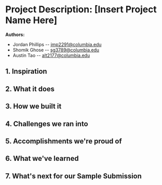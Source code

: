 # Project Description: [Insert Project Name Here]

**Authors:**  
- Jordan Phillips -- jmp2291@columbia.edu  
- Shomik Ghose -- sg3789@columbia.edu  
- Austin Tao -- alt2177@columbia.edu  
<!--
*This is the project description that we will copy/paste into DevPost*
-->

## 1. Inspiration  


## 2. What it does  


## 3. How we built it  


## 4. Challenges we ran into  


## 5. Accomplishments we're proud of  


## 6. What we've learned  


## 7. What's next for our Sample Submission  